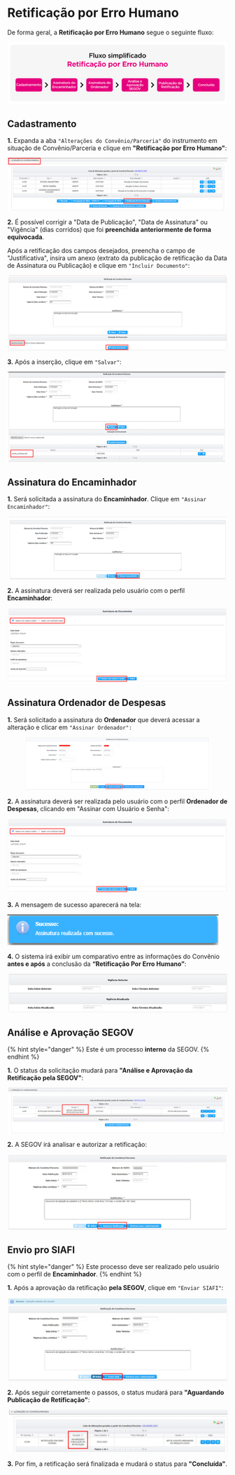 # Retificação por Erro Humano

De forma geral, a **Retificação por Erro Humano** segue o seguinte fluxo:

![](<../../../.gitbook/assets/Fluxo - Retificação por erro humano-07 (2).png>)

## Cadastramento

**1.** Expanda a aba `"Alterações do Convênio/Parceria"` do instrumento em situação de Convênio/Parceria e clique em **"Retificação por Erro Humano"**:

![](<../../../.gitbook/assets/image (362).png>)

**2.** É possível corrigir a "Data de Publicação", "Data de Assinatura" ou "Vigência" (dias corridos) que foi **preenchida anteriormente de forma equivocada**.

Após a retificação dos campos desejados, preencha o campo de "Justificativa", insira um anexo (extrato da publicação de retificação da Data de Assinatura ou Publicação) e clique em `"Incluir Documento"`:

![](<../../../.gitbook/assets/image (307) (1).png>)

**3.** Após a inserção, clique em `"Salvar"`:

![](<../../../.gitbook/assets/image (320) (1).png>)

## Assinatura do Encaminhador

**1.** Será solicitada a assinatura do **Encaminhador**. Clique em `"Assinar Encaminhador"`:

![](<../../../.gitbook/assets/image (322) (1).png>)

**2.** A assinatura deverá ser realizada pelo usuário com o perfil **Encaminhador**:

![](<../../../.gitbook/assets/image (335).png>)

## Assinatura Ordenador de Despesas

**1.** Será solicitado a assinatura do **Ordenador** que deverá acessar a alteração e clicar em `"Assinar Ordenador":`

<figure><img src="../../../.gitbook/assets/image (2) (2).png" alt=""><figcaption></figcaption></figure>

**2.** A assinatura deverá ser realizada pelo usuário com o perfil **Ordenador de Despesas**, clicando em "Assinar com Usuário e Senha":

![](<../../../.gitbook/assets/image (302).png>)

**3.** A mensagem de sucesso aparecerá na tela:

![](<../../../.gitbook/assets/image (360).png>)

**4.** O sistema irá exibir um comparativo entre as informações do Convênio **antes e após** a conclusão da **“Retificação Por Erro Humano”**:

![](<../../../.gitbook/assets/image (1) (1) (1).png>)

## **Análise e Aprovação SEGOV**

{% hint style="danger" %}
Este é um processo **interno** da SEGOV.
{% endhint %}

**1.** O status da solicitação mudará para **"Análise e Aprovação da Retificação pela SEGOV"**:

![](<../../../.gitbook/assets/image (299).png>)

**2.** A SEGOV irá analisar e autorizar a retificação:

![](<../../../.gitbook/assets/image (285).png>)

## Envio pro SIAFI&#x20;

{% hint style="danger" %}
Este processo deve ser realizado pelo usuário com o perfil de **Encaminhador**.
{% endhint %}

**1.** Após a aprovação da retificação **pela SEGOV**, clique em `"Enviar SIAFI"`:

![](<../../../.gitbook/assets/image (334).png>)

**2.** Após seguir corretamente o passos, o status mudará para **"Aguardando Publicação de Retificação"**:

![](<../../../.gitbook/assets/image (345).png>)

**3.** Por fim, a retificação será finalizada e mudará o status para **"Concluída"**.
